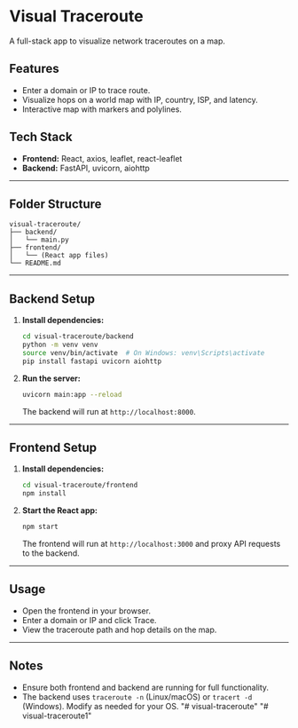 # Visual Traceroute

A full-stack app to visualize network traceroutes on a map.

## Features
- Enter a domain or IP to trace route.
- Visualize hops on a world map with IP, country, ISP, and latency.
- Interactive map with markers and polylines.

## Tech Stack
- **Frontend:** React, axios, leaflet, react-leaflet
- **Backend:** FastAPI, uvicorn, aiohttp

---

## Folder Structure
```
visual-traceroute/
├── backend/
│   └── main.py
├── frontend/
│   └── (React app files)
└── README.md
```

---

## Backend Setup

1. **Install dependencies:**
    ```bash
    cd visual-traceroute/backend
    python -m venv venv
    source venv/bin/activate  # On Windows: venv\Scripts\activate
    pip install fastapi uvicorn aiohttp
    ```
2. **Run the server:**
    ```bash
    uvicorn main:app --reload
    ```
    The backend will run at `http://localhost:8000`.

---

## Frontend Setup

1. **Install dependencies:**
    ```bash
    cd visual-traceroute/frontend
    npm install
    ```
2. **Start the React app:**
    ```bash
    npm start
    ```
    The frontend will run at `http://localhost:3000` and proxy API requests to the backend.

---

## Usage
- Open the frontend in your browser.
- Enter a domain or IP and click Trace.
- View the traceroute path and hop details on the map.

---

## Notes
- Ensure both frontend and backend are running for full functionality.
- The backend uses `traceroute -n` (Linux/macOS) or `tracert -d` (Windows). Modify as needed for your OS. "# visual-traceroute" 
"# visual-traceroute1" 

